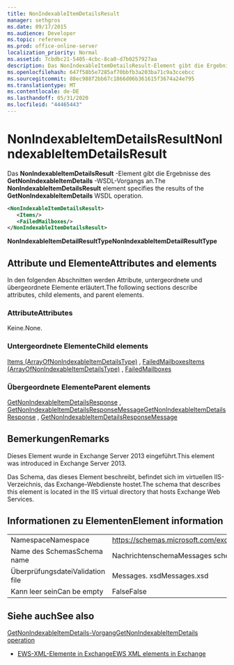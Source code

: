 ```yaml
---
title: NonIndexableItemDetailsResult
manager: sethgros
ms.date: 09/17/2015
ms.audience: Developer
ms.topic: reference
ms.prod: office-online-server
localization_priority: Normal
ms.assetid: 7cbdbc21-5405-4cbc-8ca0-d7b0257927aa
description: Das NonIndexableItemDetailsResult-Element gibt die Ergebnisse des GetNonIndexableItemDetails-WSDL-Vorgangs an.
ms.openlocfilehash: 647f58b5e7285af70bbfb3a203ba71c9a3ccebcc
ms.sourcegitcommit: 88ec988f2bb67c1866d06b361615f3674a24e795
ms.translationtype: MT
ms.contentlocale: de-DE
ms.lasthandoff: 05/31/2020
ms.locfileid: "44465443"
---
```

# <a name="nonindexableitemdetailsresult"></a><span data-ttu-id="667b6-103">NonIndexableItemDetailsResult</span><span class="sxs-lookup"><span data-stu-id="667b6-103">NonIndexableItemDetailsResult</span></span>

<span data-ttu-id="667b6-104">Das **NonIndexableItemDetailsResult** -Element gibt die Ergebnisse des **GetNonIndexableItemDetails** -WSDL-Vorgangs an.</span><span class="sxs-lookup"><span data-stu-id="667b6-104">The **NonIndexableItemDetailsResult** element specifies the results of the **GetNonIndexableItemDetails** WSDL operation.</span></span> 
  
```XML
<NonIndexableItemDetailsResult>
   <Items/>
   <FailedMailboxes/>
</NonIndexableItemDetailsResult>
```

 <span data-ttu-id="667b6-105">**NonIndexableItemDetailResultType**</span><span class="sxs-lookup"><span data-stu-id="667b6-105">**NonIndexableItemDetailResultType**</span></span>
## <a name="attributes-and-elements"></a><span data-ttu-id="667b6-106">Attribute und Elemente</span><span class="sxs-lookup"><span data-stu-id="667b6-106">Attributes and elements</span></span>

<span data-ttu-id="667b6-107">In den folgenden Abschnitten werden Attribute, untergeordnete und übergeordnete Elemente erläutert.</span><span class="sxs-lookup"><span data-stu-id="667b6-107">The following sections describe attributes, child elements, and parent elements.</span></span>
  
### <a name="attributes"></a><span data-ttu-id="667b6-108">Attribute</span><span class="sxs-lookup"><span data-stu-id="667b6-108">Attributes</span></span>

<span data-ttu-id="667b6-109">Keine.</span><span class="sxs-lookup"><span data-stu-id="667b6-109">None.</span></span>
  
### <a name="child-elements"></a><span data-ttu-id="667b6-110">Untergeordnete Elemente</span><span class="sxs-lookup"><span data-stu-id="667b6-110">Child elements</span></span>

<span data-ttu-id="667b6-111">[Items (ArrayOfNonIndexableItemDetailsType)](items-arrayofnonindexableitemdetailstype.md) , [FailedMailboxes](failedmailboxes.md)</span><span class="sxs-lookup"><span data-stu-id="667b6-111">[Items (ArrayOfNonIndexableItemDetailsType)](items-arrayofnonindexableitemdetailstype.md) , [FailedMailboxes](failedmailboxes.md)</span></span>
  
### <a name="parent-elements"></a><span data-ttu-id="667b6-112">Übergeordnete Elemente</span><span class="sxs-lookup"><span data-stu-id="667b6-112">Parent elements</span></span>

<span data-ttu-id="667b6-113">[GetNonIndexableItemDetailsResponse](getnonindexableitemdetailsresponse.md) , [GetNonIndexableItemDetailsResponseMessage](getnonindexableitemdetailsresponsemessage.md)</span><span class="sxs-lookup"><span data-stu-id="667b6-113">[GetNonIndexableItemDetailsResponse](getnonindexableitemdetailsresponse.md) , [GetNonIndexableItemDetailsResponseMessage](getnonindexableitemdetailsresponsemessage.md)</span></span>
  
## <a name="remarks"></a><span data-ttu-id="667b6-114">Bemerkungen</span><span class="sxs-lookup"><span data-stu-id="667b6-114">Remarks</span></span>

<span data-ttu-id="667b6-115">Dieses Element wurde in Exchange Server 2013 eingeführt.</span><span class="sxs-lookup"><span data-stu-id="667b6-115">This element was introduced in Exchange Server 2013.</span></span>
  
<span data-ttu-id="667b6-116">Das Schema, das dieses Element beschreibt, befindet sich im virtuellen IIS-Verzeichnis, das Exchange-Webdienste hostet.</span><span class="sxs-lookup"><span data-stu-id="667b6-116">The schema that describes this element is located in the IIS virtual directory that hosts Exchange Web Services.</span></span>
  
## <a name="element-information"></a><span data-ttu-id="667b6-117">Informationen zu Elementen</span><span class="sxs-lookup"><span data-stu-id="667b6-117">Element information</span></span>

|||
|:-----|:-----|
|<span data-ttu-id="667b6-118">Namespace</span><span class="sxs-lookup"><span data-stu-id="667b6-118">Namespace</span></span>  <br/> |https://schemas.microsoft.com/exchange/services/2006/messages  <br/> |
|<span data-ttu-id="667b6-119">Name des Schemas</span><span class="sxs-lookup"><span data-stu-id="667b6-119">Schema name</span></span>  <br/> |<span data-ttu-id="667b6-120">Nachrichtenschema</span><span class="sxs-lookup"><span data-stu-id="667b6-120">Messages schema</span></span>  <br/> |
|<span data-ttu-id="667b6-121">Überprüfungsdatei</span><span class="sxs-lookup"><span data-stu-id="667b6-121">Validation file</span></span>  <br/> |<span data-ttu-id="667b6-122">Messages. xsd</span><span class="sxs-lookup"><span data-stu-id="667b6-122">Messages.xsd</span></span>  <br/> |
|<span data-ttu-id="667b6-123">Kann leer sein</span><span class="sxs-lookup"><span data-stu-id="667b6-123">Can be empty</span></span>  <br/> |<span data-ttu-id="667b6-124">False</span><span class="sxs-lookup"><span data-stu-id="667b6-124">False</span></span>  <br/> |
   
## <a name="see-also"></a><span data-ttu-id="667b6-125">Siehe auch</span><span class="sxs-lookup"><span data-stu-id="667b6-125">See also</span></span>



[<span data-ttu-id="667b6-126">GetNonIndexableItemDetails-Vorgang</span><span class="sxs-lookup"><span data-stu-id="667b6-126">GetNonIndexableItemDetails operation</span></span>](getnonindexableitemdetails-operation.md)


- [<span data-ttu-id="667b6-127">EWS-XML-Elemente in Exchange</span><span class="sxs-lookup"><span data-stu-id="667b6-127">EWS XML elements in Exchange</span></span>](ews-xml-elements-in-exchange.md)

